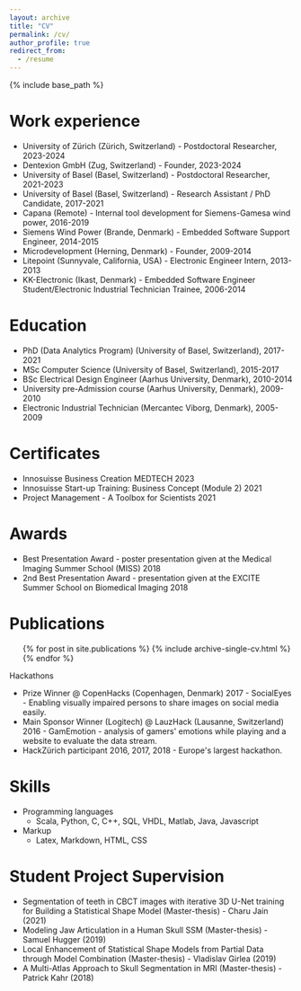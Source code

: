 ```yaml
---
layout: archive
title: "CV"
permalink: /cv/
author_profile: true
redirect_from:
  - /resume
---
```


{% include base_path %}

Work experience
======
* University of Zürich (Zürich, Switzerland) - Postdoctoral Researcher, 2023-2024
* Dentexion GmbH (Zug, Switzerland) - Founder, 2023-2024
* University of Basel (Basel, Switzerland) - Postdoctoral Researcher, 2021-2023
* University of Basel (Basel, Switzerland) - Research Assistant / PhD Candidate, 2017-2021
* Capana (Remote) - Internal tool development for Siemens-Gamesa wind power, 2016-2019
* Siemens Wind Power (Brande, Denmark) - Embedded Software Support Engineer, 2014-2015
* Microdevelopment (Herning, Denmark) - Founder, 2009-2014
* Litepoint (Sunnyvale, California, USA) - Electronic Engineer Intern, 2013-2013
* KK-Electronic (Ikast, Denmark) - Embedded Software Engineer Student/Electronic Industrial Technician Trainee, 2006-2014

Education
======
* PhD (Data Analytics Program) (University of Basel, Switzerland), 2017-2021
* MSc Computer Science (University of Basel, Switzerland), 2015-2017
* BSc Electrical Design Engineer (Aarhus University, Denmark), 2010-2014
* University pre-Admission course (Aarhus University, Denmark), 2009-2010
* Electronic Industrial Technician (Mercantec Viborg, Denmark), 2005-2009

Certificates
======
* Innosuisse Business Creation MEDTECH 2023
* Innosuisse Start-up Training: Business Concept (Module 2) 2021
* Project Management - A Toolbox for Scientists 2021

Awards
======
* Best Presentation Award - poster presentation given at the Medical Imaging Summer School (MISS) 2018
* 2nd Best Presentation Award - presentation given at the EXCITE Summer School on Biomedical Imaging 2018

Publications
======
  <ul>{% for post in site.publications %}
    {% include archive-single-cv.html %}
  {% endfor %}</ul>

Hackathons
* Prize Winner @ CopenHacks (Copenhagen, Denmark) 2017 - SocialEyes - Enabling visually impaired persons to share images on social media easily.
* Main Sponsor Winner (Logitech) @ LauzHack (Lausanne, Switzerland) 2016 - GamEmotion - analysis of gamers' emotions while playing and a website to evaluate the data stream.
* HackZürich participant 2016, 2017, 2018 - Europe's largest hackathon.
   
Skills
======
* Programming languages
	* Scala, Python, C, C++, SQL, VHDL, Matlab, Java, Javascript
* Markup
	* Latex, Markdown, HTML, CSS 
 
Student Project Supervision
======
* Segmentation of teeth in CBCT images with iterative 3D U-Net training for Building a Statistical Shape Model (Master-thesis) - Charu Jain (2021)
* Modeling Jaw Articulation in a Human Skull SSM (Master-thesis) - Samuel Hugger (2019)
* Local Enhancement of Statistical Shape Models from Partial Data through Model Combination (Master-thesis) - Vladislav Girlea (2019)
* A Multi-Atlas Approach to Skull Segmentation in MRI (Master-thesis) - Patrick Kahr (2018)
